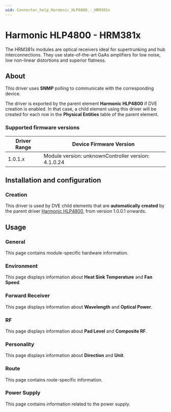 ```yaml
---
uid: Connector_help_Harmonic_HLP4800_-_HRM381x
---
```


# Harmonic HLP4800 - HRM381x

The HRM381x modules are optical receivers ideal for supertrunking and hub interconnections. They use state-of-the-art GaAs amplifiers for low noise, low non-linear distortions and superior flatness.

## About

This driver uses **SNMP** polling to communicate with the corresponding device.

The driver is exported by the parent element **Harmonic HLP4800** if DVE creation is enabled. In that case, a child element using this driver will be created for each row in the **Physical Entities** table of the parent element.

### Supported firmware versions

| **Driver Range** | **Device Firmware Version**                         |
|------------------|-----------------------------------------------------|
| 1.0.1.x          | Module version: unknownController version: 4.1.0.24 |

## Installation and configuration

### Creation

This driver is used by DVE child elements that are **automatically created** by the parent driver [Harmonic HLP4800](xref:Connector_help_Harmonic_HLP4800), from version 1.0.0.1 onwards.

## Usage

### General

This page contains module-specific hardware information.

### Environment

This page displays information about **Heat Sink Temperature** and **Fan Speed**.

### Forward Receiver

This page displays information about **Wavelength** and **Optical Power**.

### RF

This page displays information about **Pad Level** and **Composite RF**.

### Personality

This page displays information about **Direction** and **Unit**.

### Route

This page contains route-specific information.

### Power Supply

This page contains information related to the power supply.
